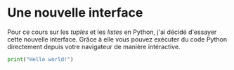 # Une nouvelle interface

Pour ce cours sur les *tuples* et les *listes* en Python, j'ai décidé d'essayer cette nouvelle interface. Grâce à elle vous pouvez exécuter du code Python directement depuis votre navigateur de manière intéractive.

```python runnable
print("Hello world!")
```
